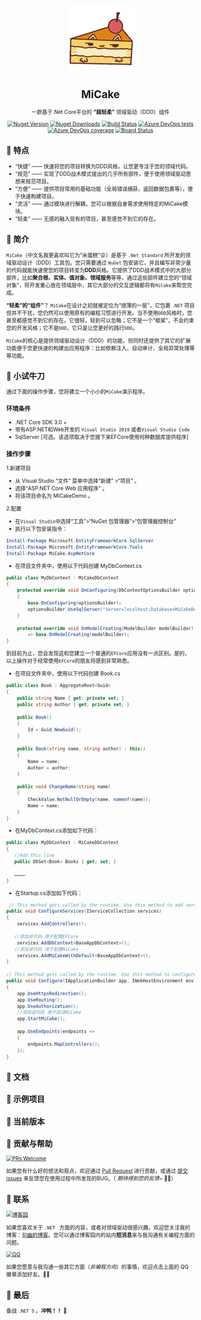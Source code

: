 <p align="center">
  <a href="http://www.micake.net">
    <img width="180px" src="assets/logo.svg">
  </a>
</p>

<h1 align="center" >MiCake</h1>

<div align="center">

一款基于.Net Core平台的 **“超轻柔”** 领域驱动（DDD）组件

[![Nuget Version](https://img.shields.io/nuget/v/MiCake.Core?label=nuget%20version&logo=nuget)](https://www.nuget.org/packages/MiCake.Core/) [![Nuget Downloads](https://img.shields.io/nuget/dt/MiCake.Core?color=green&label=nuget%20downloads&logo=nuget)](https://www.nuget.org/packages/MiCake.Core/) [![Build Status](https://dev.azure.com/MiCakeOrg/MiCake/_apis/build/status/uoyoCsharp.MiCakeFramework?branchName=master)](https://dev.azure.com/MiCakeOrg/MiCake/_build/latest?definitionId=1&branchName=master) [![Azure DevOps tests](https://img.shields.io/azure-devops/tests/MiCakeOrg/MiCake/2?color=ff69b4&label=Azure%20Tests&logo=Microsoft-Azure&logoColor=white)](https://dev.azure.com/MiCakeOrg/MiCake/_build/latest?definitionId=1&branchName=master) [![Azure DevOps coverage](https://img.shields.io/azure-devops/coverage/MiCakeOrg/MiCake/2?label=Azure%20Coverage&logo=Azure-DevOps)](https://dev.azure.com/MiCakeOrg/MiCake/_build/latest?definitionId=1&branchName=master) [![Board Status](https://dev.azure.com/MiCakeOrg/e359a201-ca49-495f-92ba-11493e88e94e/9a202286-9c70-40fa-8892-9bd476191d74/_apis/work/boardbadge/e5dd9abe-6df7-4f1c-95d0-762074a5f1e2)](https://dev.azure.com/MiCakeOrg/e359a201-ca49-495f-92ba-11493e88e94e/_boards/board/t/9a202286-9c70-40fa-8892-9bd476191d74/Microsoft.RequirementCategory/)

</div>

## 🍡 特点

- “快捷” —— 快速将您的项目转换为DDD风格，让您更专注于您的领域代码。
- “规范” —— 实现了DDD战术模式提出的几乎所有部件，便于使用领域驱动思想来规范项目。
- “方便” —— 提供项目常用的基础功能（全局错误捕获，返回数据包裹等），便于快速构建项目。
- “灵活” —— 通过模块进行解耦，您可以根据自身需求使用特定的MiCake模块。
- “轻柔” —— 无感的融入现有的项目，甚至感觉不到它的存在。

## 🍧 简介

`MiCake`（中文名我更喜欢叫它为“米蛋糕”😜）是基于 `.Net Standard` 所开发的领域驱动设计（DDD）工具包。您只需要通过 `NuGet` 包安装它，并且编写非常少量的代码就能快速使您的项目转变为**DDD**风格。它提供了DDD战术模式中的大部分部件，比如**聚合根、实体、值对象、领域服务**等等，通过这些部件建立您的“领域对象”，将开发重心放在领域层中，其它大部分的交互逻辑都将有`MiCake`来帮您完成。

**“轻柔”**的**“组件”**？ `MiCake`在设计之初就被定位为“很薄的一层”，它包裹 `.NET` 项目但并不干扰，您仍然可以使用原有的编程习惯进行开发。当不使用`DDD`风格时，您甚至都感觉不到它的存在。它很轻，轻到可以忽略；它不是一个“框架”，不会约束您的开发风格；它不是`DDD`，它只是让您更好的践行`DDD`。

`MiCake`的核心是提供领域驱动设计（DDD）的功能，但同时还提供了其它的扩展功能便于您更快速的构建出应用程序：比如依赖注入、自动审计、全局异常处理等等功能。

## 🍒 小试牛刀

通过下面的操作步骤，您将建立一个小小的`MiCake`演示程序。

### 环境条件

+ .NET Core SDK 3.0 +
+ 带有ASP.NET和Web开发的 `Visual Studio 2019` 或者`Visual Studio Code`
+ SqlServer [可选。该选项取决于您接下来EFCore使用何种数据库提供程序]

### 操作步骤

1.新建项目

  + 从 Visual Studio “文件” 菜单中选择“新建” >“项目” 。
  + 选择“ASP.NET Core Web 应用程序” 。
  + 将该项目命名为 MiCakeDemo 。

2.配置

+ 在`Visual Studio`中选择“工具”>“NuGet 包管理器”>“包管理器控制台”
+ 执行以下包安装指令：

```powershell
Install-Package Microsoft.EntityFrameworkCore.SqlServer
Install-Package Microsoft.EntityFrameworkCore.Tools
Install-Package MiCake.AspNetCore
```

+ 在项目文件夹中，使用以下代码创建 MyDbContext.cs

```csharp
public class MyDbContext : MiCakeDbContext
{
    protected override void OnConfiguring(DbContextOptionsBuilder optionsBuilder)
    {
        base.OnConfiguring(optionsBuilder);
        optionsBuilder.UseSqlServer("Server=localhost;Database=MiCakeDemo;User=sa;Password={your password};");
    }

    protected override void OnModelCreating(ModelBuilder modelBuilder)
        => base.OnModelCreating(modelBuilder);
}
```

到目前为止，您会发现这和您建立一个普通的`EFCore`应用没有一点区别。是的，以上操作对于经常使用`EFCore`的朋友将感到非常熟悉。

+ 在项目文件夹中，使用以下代码创建 Book.cs

```csharp
public class Book : AggregateRoot<Guid>
{
    public string Name { get; private set; }
    public string Author { get; private set; }

    public Book()
    {
        Id = Guid.NewGuid();
    }

    public Book(string name, string author) : this()
    {
        Name = name;
        Author = author;
    }

    public void ChangeName(string name)
    {
        CheckValue.NotNullOrEmpty(name, nameof(name));
        Name = name;
    }
}
```

+ 在MyDbContext.cs添加如下代码：

```csharp
public class MyDbContext : MiCakeDbContext
{
   //Add this line
   public DbSet<Book> Books { get; set; }

   …………
}
```

+ 在Startup.cs添加如下代码：

```csharp
 // This method gets called by the runtime. Use this method to add services to the container.
public void ConfigureServices(IServiceCollection services)
{
    services.AddControllers();

   //添加该代码 用于配置EFCore
    services.AddDbContext<BaseAppDbContext>();
   //添加该代码 用于配置MiCake
    services.AddMiCakeWithDefault<BaseAppDbContext>();
}

// This method gets called by the runtime. Use this method to configure the HTTP request pipeline.
public void Configure(IApplicationBuilder app, IWebHostEnvironment env)
{
    app.UseHttpsRedirection();
    app.UseRouting();
    app.UseAuthorization();
    //添加该代码 用于启动MiCake
    app.StartMiCake();

    app.UseEndpoints(endpoints =>
    {
        endpoints.MapControllers();
    });
}
```

## 🍉 文档

## 🍊 示例项目



## 🍍 当前版本

## 🍠 贡献与帮助

[![PRs Welcome](https://img.shields.io/badge/PRs-welcome-brightgreen.svg)](https://github.com/uoyoCsharp/MiCake/pulls)

如果您有什么好的想法和观点，欢迎通过 [Pull Request](https://github.com/uoyoCsharp/MiCake/pulls) 进行贡献，或通过 [提交 issues](https://github.com/uoyoCsharp/MiCake/issues/new)  来反馈您在使用过程中所发现的BUG。（ *期待得到您的反馈~* 🌻🌻）

## 🍑 联系

[![博客园](https://img.shields.io/badge/%E5%8D%9A%E5%AE%A2%E5%9B%AD-%E5%8F%A5%E5%B9%BD-blue)](https://www.cnblogs.com/uoyo/)

如果您喜欢关于 `.NET ` 方面的内容，或者对领域驱动很感兴趣，欢迎您关注我的博客：[句幽的博客](https://www.cnblogs.com/uoyo/)。您可以通过博客园内的站内**短消息**来与我沟通有关编程方面的问题。

[![QQ](https://img.shields.io/badge/QQ-Online-green)](tencent://AddContact/?fromId=45&fromSubId=1&subcmd=all&uin=344481481)

如果您愿意与我沟通一些其它方面（*非编程方向*）的事情，欢迎点击上面的 QQ 徽章添加好友。🌻🌻

## 🍄 最后

备战 `.NET 5` 。**冲鸭！！** 🐣